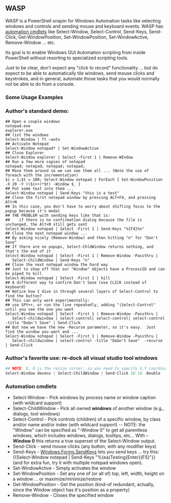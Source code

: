 ## WASP
WASP is a PowerShell snapin for Windows Automation tasks like selecting windows and controls and sending mouse and keyboard events. WASP has [automation cmdlets](#automation-cmdlets) like Select-Window, Select-Control, Send-Keys, Send-Click, Get-WindowPosition, Set-WindowPosition, Set-WindowActive, Remove-Window ... etc.

Its goal is to enable Windows GUI Automation scripting from inside PowerShell without resorting to specialized scripting tools. 

Just to be clear, don't expect any "click to record" functionality ... but do expect to be able to automatically tile windows, send mouse clicks and keystrokes, and in general, automate those tasks that you would normally not be able to do from a console.

### Some Usage Examples
### Author's standard demo:

```
## Open a couple windows
notepad.exe
explorer.exe
## list the windows
Select-Window | ft –auto
## Activate Notepad
Select-Window notepad* | Set-WindowActive
## Close Explorer
Select-Window explorer | Select -First 1 | Remove-WIndow
## Run a few more copies of notepad
notepad; notepad; notepad; notepad;
## Move them around so we can see them all ... (Note the use of foreach with the incrementation)
$i = 1;$t = 100; Select-Window notepad | ForEach { Set-WindowPosition -X 20 -Y (($i++)*$t) -Window $_ }
## Put some text into them ...
Select-Window notepad | Send-Keys "this is a test"
## Close the first notepad window by pressing ALT+F4, and pressing Alt+N
## In this case, you don't have to worry about shifting focus to the popup because it's modal
## THE PROBLEM with sending keys like that is:
##    if there is no confirmation dialog because the file is unchanged, the Alt+N still gets sent
Select-Window notepad | Select -First 1 | Send-Keys "%{F4}%n"
## Close the next notepad window ... 
## By asking nicely (Remove-Window) and then hitting "n" for "Don't Save"
## If there are no popups, Select-ChldWindow returns nothing, and that's the end of it
Select-Window notepad | Select -First 1 | Remove-Window -Passthru | 
   Select-ChildWindow | Send-Keys "n"
## Close the next notepad window the hard way 
## Just to show off that our "Window" objects have a ProcessID and can be piped to kill
Select-Window notepad | Select -First 1 | kill
## A different way to confirm Don't Save (use CLICK instead of keyboard)
## Notice how I dive in through several layers of Select-Control to find the button?
## This can only work experimentally: 
## use SPY++, or run the line repeatedly, adding "|Select-Control" until you see the one you want
Select-Window notepad | Select -First 1 | Remove-Window -Passthru | 
   Select-childwindow | select-control| select-control| select-control -title "Do&n't Save" | Send-Click
## But now we have the new -Recurse parameter, so it's easy.  Just find the window you want and ...
Select-Window notepad | Select -First 1 | Remove-Window -Passthru | 
   Select-childwindow | select-control -title "Do&n't Save"  -recurse | Send-Click
```

### Author's favorite use: re-dock all visual studio tool windows
```powershell
## NOTE: 0, 0 is the resize corner, so you need to specify X,Y coordinates for the click:
Select-Window devenv | Select-ChildWindow | Send-Click 10 10 -Double 
```

### Automation cmdlets
* Select-Window - Pick windows by process name or window caption (with wildcard support)
* Select-ChildWindow - Pick all owned **windows** of another window (e.g., dialogs, tool windows)
* Select-Control - Pick controls (children) of a specific window, by class and/or name and/or index (with wildcard support) -- NOTE: the "Window" can be specified as "-Window 0" to get all parentless windows, which includes windows, dialogs, tooltips, etc... With **-Window 0** this returns a true superset of the Select-Window output.
* Send-Click - send mouse clicks (any button, with any modifier keys)
* Send-Keys - [Windows.Forms.SendKeys](http://msdn2.microsoft.com/en-us/library/system.windows.forms.sendkeys) lets you send keys ... try this: {{Select-Window notepad | Send-Keys "%(ea)Testing{Enter}{F5}"}} (and for extra fun, try it with multiple notepad windows open).
* Set-WindowActive - Simply activates the window
* Set-WindowPosition - Set any one of (or all of) top, left, width, height on a window ... or maximize/minimize/restore
* Get-WindowPosition - Get the position (kind-of redundant, actually, since the Window object has it's position as a property)
* Remove-Window - Closes the specified window
